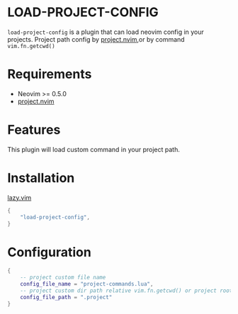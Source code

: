 # LOAD-PROJECT-CONFIG

`load-project-config` is a plugin that can load neovim config in your projects.
Project path config by [project.nvim](https://github.com/ahmedkhalf/project.nvim),or by command `vim.fn.getcwd()`


# Requirements

- Neovim >= 0.5.0
- [project.nvim](https://github.com/ahmedkhalf/project.nvim)

# Features

This plugin will load custom command in your project path.

# Installation

[lazy.vim](https://github.com/folke/lazy.nvim)

```lua
{
    "load-project-config",
}
```

# Configuration

```lua
{
    -- project custom file name
    config_file_name = "project-commands.lua", 
    -- project custom dir path relative vim.fn.getcwd() or project root path
    config_file_path = ".project"
}

```
